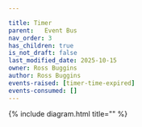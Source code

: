```yaml
---

title: Timer
parent:   Event Bus
nav_order: 3
has_children: true
is_not_draft: false
last_modified_date: 2025-10-15
owner: Ross Buggins
author: Ross Buggins
events-raised: [timer-time-expired]
events-consumed: []
---
```


{% include diagram.html title="" %}

